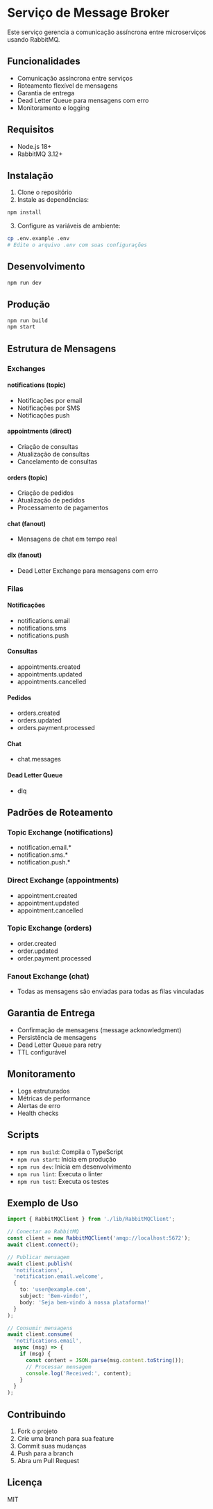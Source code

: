 # Serviço de Message Broker

Este serviço gerencia a comunicação assíncrona entre microserviços usando RabbitMQ.

## Funcionalidades

- Comunicação assíncrona entre serviços
- Roteamento flexível de mensagens
- Garantia de entrega
- Dead Letter Queue para mensagens com erro
- Monitoramento e logging

## Requisitos

- Node.js 18+
- RabbitMQ 3.12+

## Instalação

1. Clone o repositório
2. Instale as dependências:
```bash
npm install
```

3. Configure as variáveis de ambiente:
```bash
cp .env.example .env
# Edite o arquivo .env com suas configurações
```

## Desenvolvimento

```bash
npm run dev
```

## Produção

```bash
npm run build
npm start
```

## Estrutura de Mensagens

### Exchanges

#### notifications (topic)
- Notificações por email
- Notificações por SMS
- Notificações push

#### appointments (direct)
- Criação de consultas
- Atualização de consultas
- Cancelamento de consultas

#### orders (topic)
- Criação de pedidos
- Atualização de pedidos
- Processamento de pagamentos

#### chat (fanout)
- Mensagens de chat em tempo real

#### dlx (fanout)
- Dead Letter Exchange para mensagens com erro

### Filas

#### Notificações
- notifications.email
- notifications.sms
- notifications.push

#### Consultas
- appointments.created
- appointments.updated
- appointments.cancelled

#### Pedidos
- orders.created
- orders.updated
- orders.payment.processed

#### Chat
- chat.messages

#### Dead Letter Queue
- dlq

## Padrões de Roteamento

### Topic Exchange (notifications)
- notification.email.*
- notification.sms.*
- notification.push.*

### Direct Exchange (appointments)
- appointment.created
- appointment.updated
- appointment.cancelled

### Topic Exchange (orders)
- order.created
- order.updated
- order.payment.processed

### Fanout Exchange (chat)
- Todas as mensagens são enviadas para todas as filas vinculadas

## Garantia de Entrega

- Confirmação de mensagens (message acknowledgment)
- Persistência de mensagens
- Dead Letter Queue para retry
- TTL configurável

## Monitoramento

- Logs estruturados
- Métricas de performance
- Alertas de erro
- Health checks

## Scripts

- `npm run build`: Compila o TypeScript
- `npm run start`: Inicia em produção
- `npm run dev`: Inicia em desenvolvimento
- `npm run lint`: Executa o linter
- `npm run test`: Executa os testes

## Exemplo de Uso

```typescript
import { RabbitMQClient } from './lib/RabbitMQClient';

// Conectar ao RabbitMQ
const client = new RabbitMQClient('amqp://localhost:5672');
await client.connect();

// Publicar mensagem
await client.publish(
  'notifications',
  'notification.email.welcome',
  {
    to: 'user@example.com',
    subject: 'Bem-vindo!',
    body: 'Seja bem-vindo à nossa plataforma!'
  }
);

// Consumir mensagens
await client.consume(
  'notifications.email',
  async (msg) => {
    if (msg) {
      const content = JSON.parse(msg.content.toString());
      // Processar mensagem
      console.log('Received:', content);
    }
  }
);
```

## Contribuindo

1. Fork o projeto
2. Crie uma branch para sua feature
3. Commit suas mudanças
4. Push para a branch
5. Abra um Pull Request

## Licença

MIT 